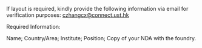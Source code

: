 If layout is required, kindly provide the following information via email for verification purposes: 
czhangcx@connect.ust.hk

Required Information:

Name; Country/Area; Institute; Position; Copy of your NDA with the foundry.
